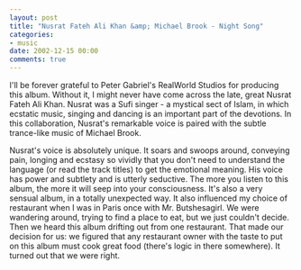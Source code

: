```yaml
---
layout: post
title: "Nusrat Fateh Ali Khan &amp; Michael Brook - Night Song"
categories:
- music
date: 2002-12-15 00:00
comments: true
---
```


<p>I'll be forever grateful to Peter Gabriel's RealWorld Studios for producing this album. Without it, I might never have come across the late, great Nusrat Fateh Ali Khan. Nusrat was a Sufi singer - a mystical sect of Islam, in which ecstatic music, singing and dancing is an important part of the devotions. In this collaboration, Nusrat's remarkable voice is paired with the subtle trance-like music of Michael Brook.</p>

<p>Nusrat's voice is absolutely unique. It soars and swoops around, conveying pain, longing and ecstasy so vividly that you don't need to understand the language (or read the track titles) to get the emotional meaning. His voice has power and subtlety and is utterly seductive. The more you listen to this album, the more it will seep into your consciousness. It's also a very sensual album, in a totally unexpected way. It also influenced my choice of restaurant when I was in Paris once with Mr. Butshesagirl. We were wandering around, trying to find a place to eat, but we just couldn't decide. Then we heard this album drifting out from one restaurant. That made our decision for us: we figured that any restaurant owner with the taste to put on this album must cook great food (there's logic in there somewhere). It turned out that we were right.</p>

